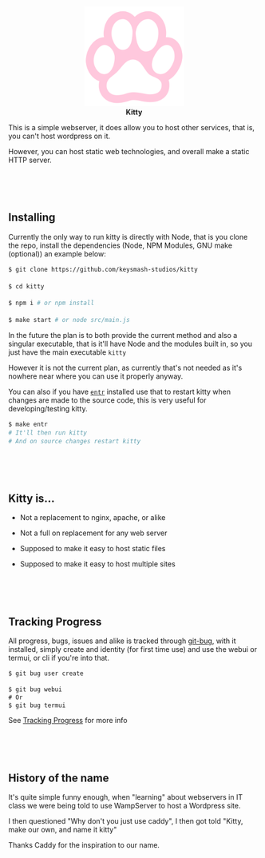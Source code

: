 <p align="center">
    <img width="200px" src="assets/paw.png"></img><br>
    <b>Kitty</b><br>
<p>

This is a simple webserver, it does allow you to host other services, that is, you can't host wordpress on it.

However, you can host static web technologies, and overall make a static HTTP server.

<br><br><br>

Installing
----------

Currently the only way to run kitty is directly with Node, that is you clone the repo, install the dependencies (Node, NPM Modules, GNU make (optional)) an example below:

```sh
$ git clone https://github.com/keysmash-studios/kitty

$ cd kitty

$ npm i # or npm install

$ make start # or node src/main.js
```

In the future the plan is to both provide the current method and also a singular executable, that is it'll have Node and the modules built in, so you just have the main executable `kitty`

However it is not the current plan, as currently that's not needed as it's nowhere near where you can use it properly anyway.

You can also if you have [`entr`](http://eradman.com/entrproject/) installed use that to restart kitty when changes are made to the source code, this is very useful for developing/testing kitty.

```sh
$ make entr
# It'll then run kitty
# And on source changes restart kitty
```

<br><br><br>

Kitty is...
-----------------------

 * Not a replacement to nginx, apache, or alike
 * Not a full on replacement for any web server

 * Supposed to make it easy to host static files
 * Supposed to make it easy to host multiple sites

<br><br><br>

Tracking Progress
-----------------

All progress, bugs, issues and alike is tracked through [git-bug](https://github.com/MichaelMure/git-bug), with it installed, simply create and identity (for first time use) and use the webui or termui, or cli if you're into that.

```
$ git bug user create

$ git bug webui
# Or
$ git bug termui
```

See [Tracking Progress](https://github.com/keysmash-studios/keysmash-studios#tracking-progress) for more info

<br><br><br>

History of the name
-------------------

It's quite simple funny enough, when "learning" about webservers in IT class we were being told to use WampServer to host a Wordpress site.

I then questioned "Why don't you just use caddy", I then got told "Kitty, make our own, and name it kitty"

Thanks Caddy for the inspiration to our name.
